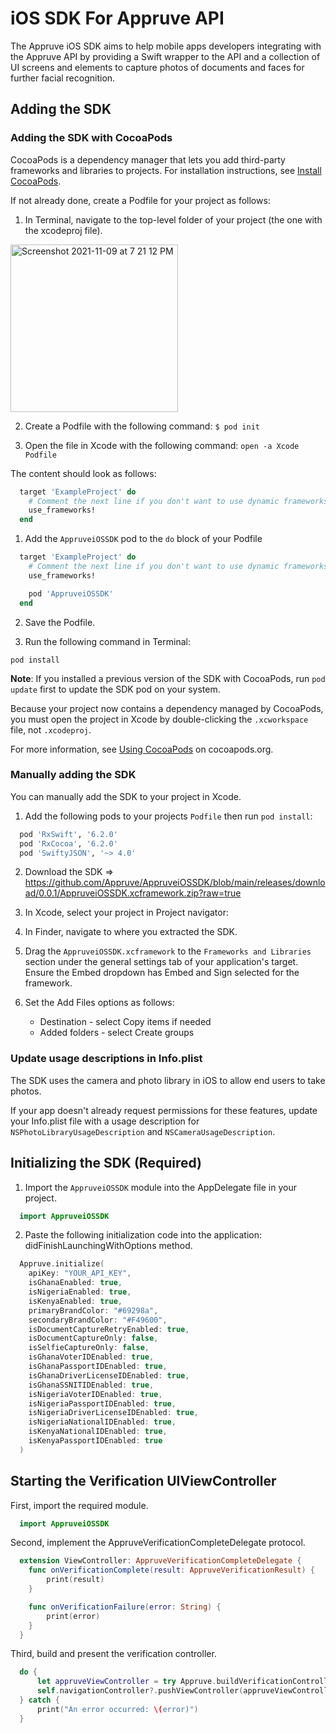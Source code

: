 # iOS SDK For Appruve API

The Appruve iOS SDK aims to help mobile apps developers integrating with the Appruve API by providing a Swift wrapper to the API and a collection of UI screens and elements to capture photos of documents and faces for further facial recognition.

## Adding the SDK

### Adding the SDK with CocoaPods

CocoaPods is a dependency manager that lets you add third-party frameworks and libraries to projects. For installation instructions, see [Install CocoaPods](https://guides.cocoapods.org/using/getting-started.html#toc_3).

If not already done, create a Podfile for your project as follows:

1. In Terminal, navigate to the top-level folder of your project (the one with the xcodeproj file).

<img width="268" alt="Screenshot 2021-11-09 at 7 21 12 PM" src="https://user-images.githubusercontent.com/5106229/141089214-2d798efd-3f8f-4a7b-a86f-e5f4ae4a597c.png">

2. Create a Podfile with the following command: `$ pod init`

3. Open the file in Xcode with the following command: `open -a Xcode Podfile`

The content should look as follows:

```ruby
  target 'ExampleProject' do
    # Comment the next line if you don't want to use dynamic frameworks
    use_frameworks!
  end
```

1. Add the `AppruveiOSSDK` pod to the `do` block of your Podfile

```ruby
  target 'ExampleProject' do
    # Comment the next line if you don't want to use dynamic frameworks
    use_frameworks!

    pod 'AppruveiOSSDK'
  end
```

2. Save the Podfile.

3. Run the following command in Terminal:

```
pod install
```

**Note**: If you installed a previous version of the SDK with CocoaPods, run `pod update` first to update the SDK pod on your system.

Because your project now contains a dependency managed by CocoaPods, you must open the project in Xcode by double-clicking the `.xcworkspace` file, not `.xcodeproj`.

For more information, see [Using CocoaPods](https://guides.cocoapods.org/using/using-cocoapods.html) on cocoapods.org.

### Manually adding the SDK

You can manually add the SDK to your project in Xcode.

1. Add the following pods to your projects `Podfile` then run `pod install`:

```ruby
  pod 'RxSwift', '6.2.0'
  pod 'RxCocoa', '6.2.0'
  pod 'SwiftyJSON', '~> 4.0'
```

2. Download the SDK => https://github.com/Appruve/AppruveiOSSDK/blob/main/releases/download/0.0.1/AppruveiOSSDK.xcframework.zip?raw=true

3. In Xcode, select your project in Project navigator:

4. In Finder, navigate to where you extracted the SDK.

5. Drag the `AppruveiOSSDK.xcframework` to the `Frameworks and Libraries` section under the general settings tab of your application's target. Ensure the Embed dropdown has Embed and Sign selected for the framework.

6. Set the Add Files options as follows:
    * Destination - select Copy items if needed
    * Added folders - select Create groups

### Update usage descriptions in Info.plist

The SDK uses the camera and photo library in iOS to allow end users to take photos.

If your app doesn't already request permissions for these features, update your Info.plist file with a usage description for `NSPhotoLibraryUsageDescription` and `NSCameraUsageDescription`.

## Initializing the SDK (Required)

1. Import the `AppruveiOSSDK` module into the AppDelegate file in your project.

```swift
  import AppruveiOSSDK
```
2. Paste the following initialization code into the application: didFinishLaunchingWithOptions method.

```swift
  Appruve.initialize(
    apiKey: "YOUR_API_KEY",
    isGhanaEnabled: true,
    isNigeriaEnabled: true,
    isKenyaEnabled: true,
    primaryBrandColor: "#69298a",
    secondaryBrandColor: "#F49600",
    isDocumentCaptureRetryEnabled: true,
    isDocumentCaptureOnly: false,
    isSelfieCaptureOnly: false,
    isGhanaVoterIDEnabled: true,
    isGhanaPassportIDEnabled: true,
    isGhanaDriverLicenseIDEnabled: true,
    isGhanaSSNITIDEnabled: true,
    isNigeriaVoterIDEnabled: true,
    isNigeriaPassportIDEnabled: true,
    isNigeriaDriverLicenseIDEnabled: true,
    isNigeriaNationalIDEnabled: true,
    isKenyaNationalIDEnabled: true,
    isKenyaPassportIDEnabled: true
  )
```

## Starting the Verification UIViewController

First, import the required module.

```swift
  import AppruveiOSSDK
```

Second, implement the AppruveVerificationCompleteDelegate protocol.

```swift
  extension ViewController: AppruveVerificationCompleteDelegate {
    func onVerificationComplete(result: AppruveVerificationResult) {
        print(result)
    }

    func onVerificationFailure(error: String) {
        print(error)
    }
  }
```

Third, build and present the verification controller.

```swift
  do {
      let appruveViewController = try Appruve.buildVerificationController(delegate: self)
      self.navigationController?.pushViewController(appruveViewController, animated: true)
  } catch {
      print("An error occurred: \(error)")
  }
````
